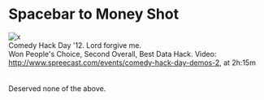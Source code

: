 Spacebar to Money Shot
======================
![x](https://raw.github.com/astanway/Spacebar-to-Money-Shot/master/img/turtle.png)
<br>
Comedy Hack Day '12. Lord forgive me. 
<br>
Won People's Choice, Second Overall, Best Data Hack. 
Video: http://www.spreecast.com/events/comedy-hack-day-demos-2, at 2h:15m
<br>
<br>
<br>
Deserved none of the above.
